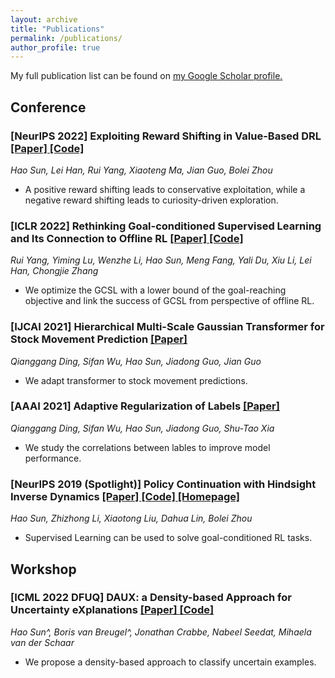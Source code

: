 ```yaml
---
layout: archive
title: "Publications"
permalink: /publications/
author_profile: true
---
```


  My full publication list can be found on <u><a href="https://scholar.google.com/citations?user=7ZNoHJkAAAAJ&hl=en">my Google Scholar profile</a>.</u>

<!-- {% include base_path %} -->
<!-- *: corresponding author -->


## Conference
### [NeurIPS 2022] Exploiting Reward Shifting in Value-Based DRL  <a href="https://arxiv.org/abs/2209.07288"> [Paper] </a><a href="https://github.com/2Groza/RewardShifting"> [Code] </a>

*Hao Sun, Lei Han, Rui Yang, Xiaoteng Ma, Jian Guo, Bolei Zhou*

- A positive reward shifting leads to conservative exploitation, while a negative reward shifting leads to curiosity-driven exploration.


### [ICLR 2022] Rethinking Goal-conditioned Supervised Learning and Its Connection to Offline RL <a href="https://arxiv.org/abs/2202.04478"> [Paper] </a><a href="https://github.com/YangRui2015/AWGCSL"> [Code] </a>

*Rui Yang, Yiming Lu, Wenzhe Li, Hao Sun, Meng Fang, Yali Du, Xiu Li, Lei Han, Chongjie Zhang*
- We optimize the GCSL with a lower bound of the goal-reaching objective and link the success of GCSL from perspective of offline RL.

### [IJCAI 2021] Hierarchical Multi-Scale Gaussian Transformer for Stock Movement Prediction <a href="https://www.ijcai.org/proceedings/2020/0640.pdf"> [Paper] </a>

*Qianggang Ding, Sifan Wu, Hao Sun, Jiadong Guo, Jian Guo*

- We adapt transformer to stock movement predictions.

### [AAAI 2021] Adaptive Regularization of Labels <a href="https://arxiv.org/abs/1908.05474"> [Paper] </a>

*Qianggang Ding, Sifan Wu, Hao Sun, Jiadong Guo, Shu-Tao Xia*
- We study the correlations between lables to improve model performance.


### [NeurIPS 2019 (Spotlight)] Policy Continuation with Hindsight Inverse Dynamics <a href="https://arxiv.org/abs/1910.14055"> [Paper] </a><a href="https://github.com/2Groza/PCHID_code"> [Code] </a> <a href='https://sites.google.com/view/neurips2019pchid/'> [Homepage] </a>

*Hao Sun, Zhizhong Li, Xiaotong Liu, Dahua Lin, Bolei Zhou*
- Supervised Learning can be used to solve goal-conditioned RL tasks.


## Workshop

### [ICML 2022 DFUQ] DAUX: a Density-based Approach for Uncertainty eXplanations <a href="https://arxiv.org/abs/2207.05161"> [Paper] </a><a href="https://anonymous.4open.science/r/DAUX-CBBF"> [Code] </a>

*Hao Sun^, Boris van Breugel^, Jonathan Crabbe, Nabeel Seedat, Mihaela van der Schaar*
- We propose a density-based approach to classify uncertain examples.
